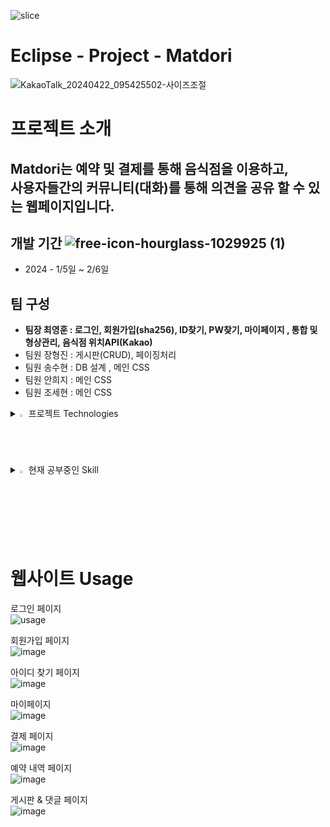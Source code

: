 ![slice](https://capsule-render.vercel.app/api?type=slice&color=auto&height=200&text=Hi%20Matdori👋&fontAlign=70&rotate=13&fontAlignY=25&desc=seulz'%20&descAlign=70.&descAlignY=44)

<h1>Eclipse - Project - Matdori</h1>

![KakaoTalk_20240422_095425502-사이즈조절](https://github.com/kimns2247/Matdori/assets/64635483/4b81fcad-6335-4a1a-be99-b8e259743336)  

<h1>프로젝트 소개</h1>
<h2>Matdori는 예약 및 결제를 통해 음식점을 이용하고, <br>
    사용자들간의 커뮤니티(대화)를 통해 의견을 공유 할 수 있는 웹페이지입니다.</h2>


## 개발 기간 ![free-icon-hourglass-1029925 (1)](https://github.com/kimns2247/Matdori/assets/64635483/8f28b960-034b-47ab-8df9-bc566fc927f1)
- 2024 - 1/5일 ~ 2/6일

## 팀 구성
- <B>팀장 최영훈 :  로그인, 회원가입(sha256), ID찾기, PW찾기, 마이페이지 , 통합 및 형상관리, 음식점 위치API(Kakao)</B>
- 팀원 장형진 : 게시판(CRUD), 페이징처리
- 팀원 송수현 : DB 설계 , 메인 CSS
- 팀원 안희지 : 메인 CSS
- 팀원 조세현 : 메인 CSS


<details>
<summary>
  <img src="https://raw.githubusercontent.com/Tarikul-Islam-Anik/Animated-Fluent-Emojis/master/Emojis/Hand%20gestures/Eyes.png" alt="Eyes" width="2%" /> 프로젝트 Technologies
</summary>
<img src="https://img.shields.io/badge/java-007396?style=flat-square&logo=java&logoColor=white"/>
<img src="https://img.shields.io/badge/ORACLE-F80000?style=flat-square&logo=oracle&logoColor=white"/>
<img src="https://img.shields.io/badge/jQuery-0769AD?style=flat-square&logo=jQuery&logoColor=white"/>
<img src="https://img.shields.io/badge/JavaScript-F7DF1E?style=flat-square&logo=javascript&logoColor=black"/>
<img src="https://img.shields.io/badge/Apache Tomcat-F8DC75?style=flat-square&logo=apachetomcat&logoColor=black"/>
<img src="https://img.shields.io/badge/Eclipse-0067a3?style=flat-square&logo=Eclipse&logoColor=white"/>
</details>

<details>
<summary>
  <img src="https://raw.githubusercontent.com/Tarikul-Islam-Anik/Animated-Fluent-Emojis/master/Emojis/Hand%20gestures/Eyes.png" alt="Eyes" width="2%" /> 현재 공부중인 Skill
</summary>
   <br>
  <img src="https://img.shields.io/badge/GitHub-181717?style=flat-square&logo=GitHub&logoColor=white"/>
  <img src="https://img.shields.io/badge/java-007396?style=flat-square&logo=java&logoColor=white"/>
  <img src="https://img.shields.io/badge/JavaScript-F7DF1E?style=flat-square&logo=javascript&logoColor=black"/>
  <img src="https://img.shields.io/badge/jQuery-0769AD?style=flat-square&logo=jQuery&logoColor=white"/>
  <img src="https://img.shields.io/badge/JSON-000000?style=flat-square&logo=json&logoColor=white"/>
  <img src="https://img.shields.io/badge/MariaDB-003545?style=flat-square&logo=mariaDB&logoColor=white"/>
  <img src="https://img.shields.io/badge/Springboot-6DB33F?style=flat-square&logo=Springboot&logoColor=white"/>
   <img src="https://img.shields.io/badge/JPA-6DB33F?style=flat-square&logo=JPA&logoColor=white"/>

</details>
<br><br>

# 웹사이트 Usage

로그인 페이지 <br>
![usage](https://github.com/kimns2247/Matdori/assets/64635483/6b81f8df-a1d5-49dc-a352-f0403d24f5a7)

회원가입 페이지 <br>
![image](https://github.com/kimns2247/Matdori/assets/64635483/74d18f78-d853-4328-b9f0-62ad019bac76)

아이디 찾기 페이지 <br>
![image](https://github.com/kimns2247/Matdori/assets/64635483/de2894e8-0600-4b88-aea8-b00f692e04aa)

마이페이지 <br>
![image](https://github.com/kimns2247/Matdori/assets/64635483/3f182a4a-f4f6-4939-b37b-0d335103d59f)

결제 페이지 <br>
![image](https://github.com/kimns2247/Matdori/assets/64635483/22882949-c12b-4087-aa5a-91dff38f9f77)

예약 내역 페이지 <br>
![image](https://github.com/kimns2247/Matdori/assets/64635483/49ad667a-98c1-4cbf-af8f-ab1af5ceac6c)

게시판 & 댓글 페이지 <br>
![image](https://github.com/kimns2247/Matdori/assets/64635483/f8518f28-5bb3-4358-a129-31059e4f8505)












  

    












































